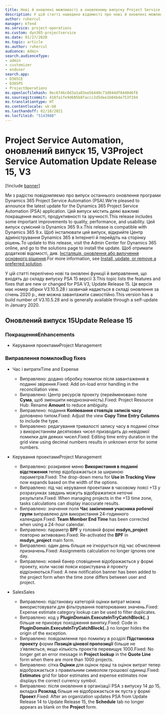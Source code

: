 ```yaml
---
title: Нові й оновлені можливості в оновленому випуску Project Service Automation 15 версії 3
description: У цій статті наведено відомості про нові й оновлені можливості Project Service Automation 15 версії 3.
author: ruhercul
manager: kfend
ms.service: project-operations
ms.custom: dyn365-projectservice
ms.date: 01/27/2020
ms.topic: article
ms.author: ruhercul
audience: Admin
search.audienceType:
- admin
- customizer
- enduser
search.app:
- D365CE
- D365PS
- ProjectOperations
ms.openlocfilehash: 0ec6746c0d3a1a03ee56440c73d044df844046f8
ms.sourcegitcommit: 418fa1fe9d605b8faccc2d5dee1b04b4e753f194
ms.translationtype: HT
ms.contentlocale: uk-UA
ms.lasthandoff: 02/10/2021
ms.locfileid: "5143988"
---
```

# <a name="project-service-automation-update-release-15-v3"></a><span data-ttu-id="d34d9-103">Project Service Automation, оновлений випуск 15, V3</span><span class="sxs-lookup"><span data-stu-id="d34d9-103">Project Service Automation Update Release 15, V3</span></span>

[!include [banner](../includes/psa-now-project-operations.md)]

<span data-ttu-id="d34d9-104">Ми з радістю повідомляємо про випуск останнього оновлення програми Dynamics 365 Project Service Automation (PSA).</span><span class="sxs-lookup"><span data-stu-id="d34d9-104">We’re pleased to announce the latest update for the Dynamics 365 Project Service Automation (PSA) application.</span></span> <span data-ttu-id="d34d9-105">Цей випуск містить деякі важливі покращення якості, продуктивності та зручності.</span><span class="sxs-lookup"><span data-stu-id="d34d9-105">This release includes some important improvements to quality, performance, and usability.</span></span> <span data-ttu-id="d34d9-106">Цей випуск сумісний із Dynamics 365 9.x.</span><span class="sxs-lookup"><span data-stu-id="d34d9-106">This release is compatible with Dynamics 365 9.x.</span></span> <span data-ttu-id="d34d9-107">Щоб інсталювати цей випуск, відкрийте Центр адміністрування Dynamics 365 в Інтернеті й перейдіть на сторінку рішень.</span><span class="sxs-lookup"><span data-stu-id="d34d9-107">To update to this release, visit the Admin Center for Dynamics 365 online, and go to the solutions page to install the update.</span></span> <span data-ttu-id="d34d9-108">Щоб отримати додаткові відомості, див. [Інсталяція, оновлення або вилучення основного рішення](https://docs.microsoft.com/power-platform/admin/install-remove-preferred-solution).</span><span class="sxs-lookup"><span data-stu-id="d34d9-108">For more information, see [Install, update, or remove a preferred solution](https://docs.microsoft.com/power-platform/admin/install-remove-preferred-solution).</span></span>

<span data-ttu-id="d34d9-109">У цій статті перелічено нові та оновлені функції й виправлення, що входять до складу випуску PSA 15 версії 3.</span><span class="sxs-lookup"><span data-stu-id="d34d9-109">This topic lists the features and fixes that are new or changed for PSA V3, Update Release 15.</span></span> <span data-ttu-id="d34d9-110">Ця версія має номер збірки V3.10.5.28 і зазвичай надається в складі оновлення за січень 2020 р., яке можна завантажити самостійно.</span><span class="sxs-lookup"><span data-stu-id="d34d9-110">This version has a build number of V3.10.5.28 and is generally available through a self-update in January 2020.</span></span>

## <a name="update-release-15"></a><span data-ttu-id="d34d9-111">Оновлений випуск 15</span><span class="sxs-lookup"><span data-stu-id="d34d9-111">Update Release 15</span></span> 

### <a name="enhancements"></a><span data-ttu-id="d34d9-112">Покращення</span><span class="sxs-lookup"><span data-stu-id="d34d9-112">Enhancements</span></span>

- <span data-ttu-id="d34d9-113">Керування проектами</span><span class="sxs-lookup"><span data-stu-id="d34d9-113">Project Management</span></span>

### <a name="bug-fixes"></a><span data-ttu-id="d34d9-114">Виправлення помилок</span><span class="sxs-lookup"><span data-stu-id="d34d9-114">Bug fixes</span></span>

- <span data-ttu-id="d34d9-115">Час і витрати</span><span class="sxs-lookup"><span data-stu-id="d34d9-115">Time and Expense</span></span>

  - <span data-ttu-id="d34d9-116">Виправлено: додано обробку помилок після завантаження в поданні звірення.</span><span class="sxs-lookup"><span data-stu-id="d34d9-116">Fixed: Add on-load error handling in the reconciliation view.</span></span>
  - <span data-ttu-id="d34d9-117">Виправлено: Центр ресурсів проекту (перейменовано поле **Сума**, щоб зменшити неоднозначність).</span><span class="sxs-lookup"><span data-stu-id="d34d9-117">Fixed: Project Resource Hub: Rename **Amount** to reduce ambiguity.</span></span>
  - <span data-ttu-id="d34d9-118">Виправлено: подання **Копіювання стовпців записів часу** доповнено типом.</span><span class="sxs-lookup"><span data-stu-id="d34d9-118">Fixed: Adjust the view **Copy Time Entry Columns** to include the type.</span></span>
  - <span data-ttu-id="d34d9-119">Виправлено: редагування тривалості запису часу в поданні сітки з використанням десяткових чисел призводить до невідомої помилки для деяких чисел.</span><span class="sxs-lookup"><span data-stu-id="d34d9-119">Fixed: Editing time entry duration in the grid view using decimal numbers results in unknown error for some numbers.</span></span>

- <span data-ttu-id="d34d9-120">Керування проектами</span><span class="sxs-lookup"><span data-stu-id="d34d9-120">Project Management</span></span>

  - <span data-ttu-id="d34d9-121">Виправлено: розкривне меню **Використання в поданні відстеження** тепер відображається за шириною параметрів.</span><span class="sxs-lookup"><span data-stu-id="d34d9-121">Fixed: The drop-down menu for **Use in Tracking View** now expands based on the width of the options.</span></span>
  - <span data-ttu-id="d34d9-122">Виправлено: під час керування проектами в часовому поясі +13 у розрахунках завдань можуть відображатися неточні результати.</span><span class="sxs-lookup"><span data-stu-id="d34d9-122">Fixed: When managing projects in the +13 time zone, tasks calculations can display inaccurate results.</span></span>
  - <span data-ttu-id="d34d9-123">Виправлено: значення поля **Час закінчення учасника робочої групи** виправлено для використання 24-годинного календаря.</span><span class="sxs-lookup"><span data-stu-id="d34d9-123">Fixed: **Team Member End Time** has been corrected when using a 24-hour calendar.</span></span>
  - <span data-ttu-id="d34d9-124">Виправлено: параметр **BPF** у головній формі **msdyn_project** повторно активовано.</span><span class="sxs-lookup"><span data-stu-id="d34d9-124">Fixed: Re-activated the **BPF** in **msdyn_project** main form.</span></span>
  - <span data-ttu-id="d34d9-125">Виправлено: один день більше не ігнорується під час обчислення призначень.</span><span class="sxs-lookup"><span data-stu-id="d34d9-125">Fixed: Assignments calculation no longer ignores one day.</span></span>
  - <span data-ttu-id="d34d9-126">Виправлено: новий банер сповіщення відображається у формі проекту, коли часові пояси користувача й проекту відрізняються.</span><span class="sxs-lookup"><span data-stu-id="d34d9-126">Fixed: A new notification banner has been added to the project form when the time zone differs between user and project.</span></span>

- <span data-ttu-id="d34d9-127">Sales</span><span class="sxs-lookup"><span data-stu-id="d34d9-127">Sales</span></span>

  - <span data-ttu-id="d34d9-128">Виправлено: підстановку категорій оцінки витрат можна використовувати для фільтрування повторюваних значень.</span><span class="sxs-lookup"><span data-stu-id="d34d9-128">Fixed: Expense estimate category lookup can be used to filter duplicates.</span></span>
  - <span data-ttu-id="d34d9-129">Виправлено: код у **PluginDomain.ExecuteInTryCatchBlock(..)** більше не приховує походження винятку.</span><span class="sxs-lookup"><span data-stu-id="d34d9-129">Fixed: Code in **PluginDomain.ExecuteInTryCatchBlock(..)** no longer hides the origin of the exception.</span></span>
  - <span data-ttu-id="d34d9-130">Виправлено: повідомлення про помилку в розділі **Підстановка проекту** форми **Позиція цінової пропозиції** більше не з’являється, якщо кількість проектів перевищує 1000.</span><span class="sxs-lookup"><span data-stu-id="d34d9-130">Fixed: No longer get an error message in **Project lookup** in the **Quote Line** form when there are more than 1000 projects.</span></span>
  - <span data-ttu-id="d34d9-131">Виправлено: сітка **Оцінки** для оцінок праці та оцінок витрат тепер відображається з правильним символом грошової одиниці.</span><span class="sxs-lookup"><span data-stu-id="d34d9-131">Fixed: **Estimates** grid for labor estimates and expense estimates now displays the correct currency symbol.</span></span>
  - <span data-ttu-id="d34d9-132">Виправлено: після оновлення в організації PSA з випуску 14 до 15, вкладка **Розклад** більше не відображається як пуста у формі **Проект**.</span><span class="sxs-lookup"><span data-stu-id="d34d9-132">Fixed: After an organization updates PSA from Update Release 14 to Update Release 15, the **Schedule** tab no longer appears as blank on the **Project** form.</span></span>
